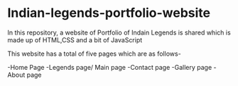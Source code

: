 # Indian-legends-portfolio-website
In this repository, a website of Portfolio of Indain Legends is shared which is made up of HTML,CSS and a bit of JavaScript</br>

This website has a total of five pages which are as follows-</br>

-Home Page
-Legends page/ Main page
-Contact page
-Gallery page
-About page
